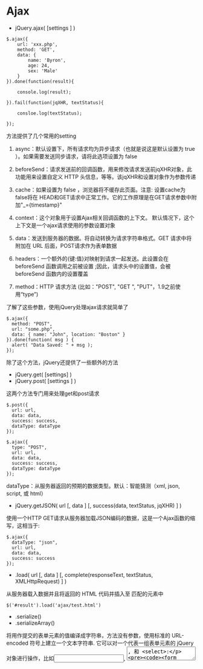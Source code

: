 # Ajax

- jQuery.ajax( [settings ] )
```
$.ajax({
    url: 'xxx.php',
    method: 'GET',
    data: {
        name: 'Byron',
        age: 24,
        sex: 'Male'
    }
}).done(function(result){

    console.log(result);

}).fail(function(jqXHR, textStatus){

    consloe.log(textStatus);

});
```

方法提供了几个常用的setting

1. async：默认设置下，所有请求均为异步请求（也就是说这是默认设置为 true ）。如果需要发送同步请求，请将此选项设置为 false

2. beforeSend：请求发送前的回调函数，用来修改请求发送前jqXHR对象，此功能用来设置自定义 HTTP 头信息，等等。该jqXHR和设置对象作为参数传递

3. cache：如果设置为 false ，浏览器将不缓存此页面。注意: 设置cache为 false将在 HEAD和GET请求中正常工作。它的工作原理是在GET请求参数中附加"_={timestamp}"

4. context：这个对象用于设置Ajax相关回调函数的上下文。 默认情况下，这个上下文是一个ajax请求使用的参数设置对象

5. data：发送到服务器的数据。将自动转换为请求字符串格式。GET 请求中将附加在 URL 后面，POST请求作为表单数据

6. headers：一个额外的{键:值}对映射到请求一起发送。此设置会在beforeSend 函数调用之前被设置 ;因此，请求头中的设置值，会被beforeSend 函数内的设置覆盖

7. method：HTTP 请求方法 (比如："POST", "GET ", "PUT"，1.9之前使用“type”)

了解了这些参数，使用jQuery处理ajax请求就简单了
```
$.ajax({
  method: "POST",
  url: "some.php",
  data: { name: "John", location: "Boston" }
}).done(function( msg ) {
  alert( "Data Saved: " + msg );
});
```
除了这个方法，jQuery还提供了一些额外的方法

- jQuery.get( [settings] )
- jQuery.post( [settings ] )

这两个方法专门用来处理get和post请求
```
$.post({
  url: url,
  data: data,
  success: success,
  dataType: dataType
});

$.ajax({
  type: "POST",
  url: url,
  data: data,
  success: success,
  dataType: dataType
});
```
dataType：从服务器返回的预期的数据类型。默认：智能猜测（xml, json, script, 或 html）

- jQuery.getJSON( url [, data ] [, success(data, textStatus, jqXHR) ] )

使用一个HTTP GET请求从服务器加载JSON编码的数据，这是一个Ajax函数的缩写，这相当于:
```
$.ajax({
  dataType: "json",
  url: url,
  data: data,
  success: success
});
```
- .load( url [, data ] [, complete(responseText, textStatus, XMLHttpRequest) ] )

从服务器载入数据并且将返回的 HTML 代码并插入至 匹配的元素中
```
$('#result').load('ajax/test.html')
```

- .serialize() 
- .serializeArray()

将用作提交的表单元素的值编译成字符串，方法没有参数，使用标准的 URL-encoded 符号上建立一个文本字符串. 它可以对一个代表一组表单元素的 jQuery 对象进行操作，比如<input>, <textarea>, 和 <select>:
```
<form id="holder">
  <input type="text" name="a" value="1"/>
  <div>
    <input type="text" name="b" value="2" id="b" />
  </div>
  <input type="hidden" name="c" value="3" id="c" />
  <div>
    <input type="checkbox" name="f" value="8" checked="true"/>
    <input type="checkbox" name="f" value="9" checked="true"/>
  </div>
</form>

$("#holder").serialize(); //a=1&b=2&c=3&f=8&f=9

$("#holder").serializeArray();
/*
    [
      {name: 'a', value: '1'},
      {name: 'b', value: '2'},
      {name: 'c', value: '3'},
      {name: 'f', value: '8'},
      {name: 'f', value: '9'}
    ]
*/
```
serialize和serializeArray都是针对JQuery对象(选中的FORM元素)进行操作，只是返回值格式不同而已。这里特别要注意：这2个API只能操作form，如果将holder改成div，会发现不起作用



# jsonp

### jsonp 全称是JSON with Padding，是为了解决跨域请求资源而产生的解决方案。很多时候我们需要在客户端获取服务器数据进行操作，一般我们会使用ajax+webservice做此事，但是如果我们希望获取的数据和当前页面并不是一个域，著名的同源策略（不同域的客户端脚本在没明确授权的情况下，不能读写对方的资源）会因为安全原因决绝请求，也就是我们不能向其它域直接发送请求以获取资源。

在localhot域上有一个books.php，里面包含脚本对test.com域的books.php发送get请求，希望获取其book列表资源，这就是一个跨域请求资源
```
$.ajax({
type:'get',
url:'http://test.com/books.php'
});
```
页面会报一个这样的错误：
```
XMLHttpRequest cannot load http://test.com/books.php. Origin http://localhost is not allowed by Access-Control-Allow-Origin.
```

jsonp原理

虽然有同源策略的限制，但是并不是HTML上所有资源都必须是同一个域的，我们常见的页面为了节省流量或加载速度采用Google或微软的 jQuery CDN，在页面上我们可以这样写就可以引用jQuery了

<script  type="text/javascript"
    src="http://ajax.googleapis.com/ajax/libs/jquery/1.7.1/jquery.min.js">
</script>

iframe、img、style、script等元素的src属性可以直接向不同域请求资源，jsonp正式利用script标签跨域请求资源的

简单实现

localhost的books.php希望获得域test.com的books列表，在域test.com内book列表存储在books.xml中

test.com/books.xml
```
<?xml version="1.0"?>
<books>
    <book name="JavaScript: The Defiitive Guide" publisher="O'Reilly Media, Inc.">
        <author>David Flanagan</author>
    </book>
    <book name="PHP anf MySQL Web Development" publisher="Perason Education">
        <author>Luke Welling</author>
        <author>Laura Thomson</author>
    </book>
    <book name="HTTP: The Defiitive Guide" publisher="O'Reilly Media, Inc.">
        <author>David Courley</author>
        <author>Brian Totty</author>
    </book>
</books>
```
明显JavaScript不能直接获取books.xml，在test.com中需要有一个机制将xml转化为json（这也就是为什么叫jsonp，其实和ajax一样，返回的数据不一定是json格式，只是json很好用），并动态拼接一条javascript调用语句返回，这个例子中直接使用php页面拼接

test.com/bookservice.php
```
<?php
    $path=$_SERVER["DOCUMENT_ROOT"].'/books.xml';
    $json=json_encode(simplexml_load_file($path));

    $callbackFn=$_GET['callback'];
    echo "$callbackFn($json);";
?>
```
这样首先把xml文件内容转换成一个json对象
```
{"book":[
    {"@attributes":{"name":"JavaScript: The Defiitive Guide","publisher":"O'Reilly Media, Inc."},"author":"David Flanagan"},
    {"@attributes":{"name":"PHP anf MySQL Web Development","publisher":"Perason Education"},"author":["Luke Welling","Laura Thomson"]},
    {"@attributes":{"name":"HTTP: The Defiitive Guide","publisher":"O'Reilly Media, Inc."},"author":["David Courley","Brian Totty"]}
]}
```
然后拼接为一条javascript语句交给localhost去处理，当然test.com并不知道应该拼接的方法名叫什么，需要localhost在发送请求的时候在url中传入一个叫callback（这个也随便，两边同步就行）的参数指明。看看localhost怎么发送请求吧

localhost/books.php
```
<!DOCTYPE html>
<html>
<head>
    <title>Books</title>
    <?php include('/components/headerinclude.php');?></head>
    <style type="text/css">
        .book-title
        {
            font-size: 15px;
            font-weight:bold;
            margin-top:6px;
        }

        .book-info
        {
            color:#ccc;
            font-style:italic;
            border-bottom:dashed 1px #ccc;
        }
    </style>
</head>
<body>
    <div style="margin:20px;">
        <div style="font-size:16px;font-weight:bold;">Books</div>
        <div id="books">

        </div>
    </div>
</body>
</html>
```
我们希望在id为books的div中展示所有book，先添加一个用以显示book的javascript函数，也就是获取到数据后的回调函数，结合上面拼接的json格式可以这么写
```
function displayBooks(books){
    var books=books.book;
    var booksContainer=document.getElementById('books');
    for(var i=0;i<books.length;i++){
        var tmp=Array();
        tmp.push('<div class="book-title">'+books[i]['@attributes'].name+'</div>');
        tmp.push('<div class="book-info">');
        tmp.push('<div>Publisher: '+books[i]['@attributes'].publisher+'</div>');
        tmp.push('<div>Author(s): ');
        if(typeof books[i].author=='string'){
            tmp.push(books[i].author);
        }else{
            var authors=books[i].author;
            for(var j=0;j<authors.length;j++){
                tmp.push(authors[j]+'&emsp;');
            }
        }
        tmp.push('</div>'); //end of author
        tmp.push('</div>'); //end of book info
        booksContainer.innerHTML+=tmp.join('');
    }
}
```
然后是关键的jsonp请求的方法了
```
function getBooks(){
    var script=document.createElement('script');
    script.setAttribute('type','text/javascript');
    script.setAttribute('src','http://test.com/bookservice.php?callback=displayBooks');
    document.body.appendChild(script);
}

getBooks();
```
在getbooks()方法中动态创建了一个script标签，设置其src为test.com提供的获取数据的service接口并传入回调函数，这样我们可以看看页面的反应，在Chrome控制台下可以看到这条请求



这样我们就可以在localhost下获取test.com的books了



在jquery中也有对jsonp的封装，不过jquery把其放到了ajax中，不明白为什么，毕竟这东西和ajax不太一样。写一个jQuery版的
```
function getBooks(){
    $.ajax({
        type:'get',
        url:'http://test.com/bookservice.php',
        dataType:'jsonp',
        jsonp:'callback',
        jsonpCallback:'displayBooks'
    });
}
```
看起来完全一样，不过方便了很多，不用自己创建script标签神马的了，指明dataType为jsonp，回调函数不放在url内了，而是使用两个参数分别指明。

### 安全性问题

当然使用jsonp会在一定程度上造成安全性问题，如果请求的站点不是信任站点，那么可能会在返回的方法调用中包含一些恶意代码。所以尽量向信任的站点发送请求。另外xss也经常会利用jsonp向站点注入恶意代码。